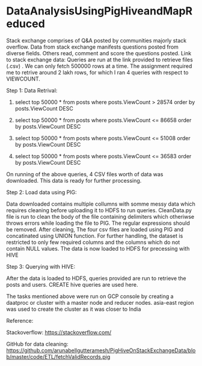 # DataAnalysisUsingPigHiveandMapReduced
Stack exchange comprises of Q&A posted by communities majorly stack overflow. Data from stack exchange manifests questions posted from diverse fields. Others read, comment and score the questions posted. 
Link to stack exchange data: 
Queries are run at the link provided to retrieve files (.csv) . We can only fetch 500000 rows at a time. The assignment required me to retrive around 2 lakh rows, for which I ran 4 queries with respect to VIEWCOUNT.
 
Step 1:
Data Retrival:


1) select top 50000 * from posts where posts.ViewCount > 28574 order by posts.ViewCount DESC 

2) select top 50000 * from posts where posts.ViewCount <= 86658 order by posts.ViewCount DESC 

3) select top 50000 * from posts where posts.ViewCount <= 51008 order by posts.ViewCount DESC 

4) select top 50000 * from posts where posts.ViewCount <= 36583 order by posts.ViewCount DESC 

On running of the above queries, 4 CSV files worth of data was downloaded. This data is ready for further processing.

Step 2:
Load data using PIG:


Data downloaded contains multiple collumns with somme messy data which requires cleaning before uploading it to HDFS to run queries.
CleanData.py file is run to clean the body of the file containing delimiters which otheriwse throws errors while loading the file to PIG. The regular expressions should be removed. After cleaning, The four csv files are loaded using PIG and concatinated using UNION function. For further handling, the dataset is restricted to only few required  columns and the columns which do not contain NULL values. The data is now loaded to HDFS for precessing with HIVE

Step 3:
Querying with HIVE:


After the data is loaded to HDFS, queries provided are run to retrieve the posts and users. CREATE hive queries are used here. 


The tasks mentioned above were run on GCP console by creating a daatproc or cluster with a master node and reducer nodes. asia-east region was used to create the cluster as it was closer to India

Reference: 

Stackoverflow: https://stackoverflow.com/


GitHub for data cleaning: https://github.com/arunabellgutteramesh/PigHiveOnStackExchangeData/blob/master/code/ETL/fetchValidRecords.pig
